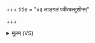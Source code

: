 +++
title = "०३ लाङ्गलं पवीरवत्सुशीमम्"

+++
<details><summary>मूलम् (VS)</summary>

लाङ्ग॑लं पवी॒रव॑त्सु॒शीमं॑ सोम॒सत्स॑रु। उदिद्व॑पतु॒ गामविं॑ प्र॒स्थाव॑द्रथ॒वाह॑नं॒ पीब॑रीं च प्रफ॒र्व्य॑म् ॥
</details>